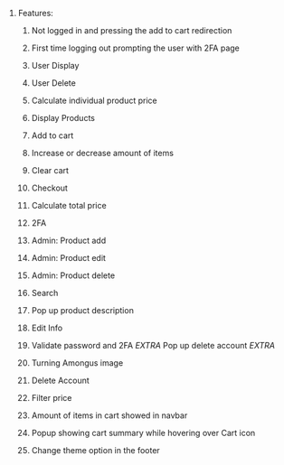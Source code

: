 1. Features: 

   1) Not logged in and pressing the add to cart redirection  

   2) First time logging out prompting the user with 2FA page  

   3) User Display  

   4) User Delete 

   5) Calculate individual product price 

   6) Display Products 

   7) Add to cart 

   8) Increase or decrease amount of items 

   9) Clear cart 

   10) Checkout 

   11) Calculate total price 

   12) 2FA 

   13) Admin: Product add 

   14) Admin: Product edit 

   15) Admin: Product delete 

   16) Search

   17) Pop up product description 

   18) Edit Info
   
   19) Validate password and 2FA *EXTRA* Pop up delete account *EXTRA*

   20) Turning Amongus image

   21) Delete Account

   22) Filter price
   
   23) Amount of items in cart showed in navbar
   
   24) Popup showing cart summary while hovering over Cart icon
   
   25) Change theme option in the footer
